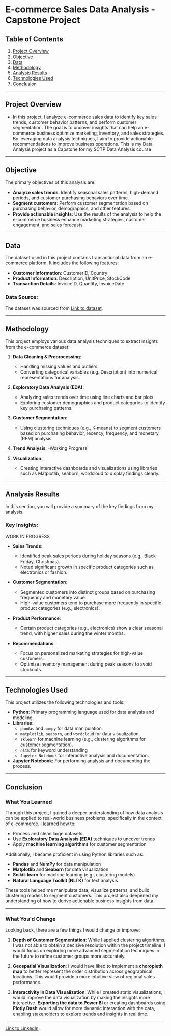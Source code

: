 # E-commerce Sales Data Analysis - Capstone Project

## Table of Contents
1. [Project Overview](#project-overview)
2. [Objective](#objective)
3. [Data](#data)
4. [Methodology](#methodology)
5. [Analysis Results](#analysis-results)
6. [Technologies Used](#technologies-used)
7. [Conclusion](#conclusion)

---

## Project Overview

- In this project, I analyze e-commerce sales data to identify key sales trends, customer behavior patterns, and perform customer segmentation. The goal is to uncover insights that can help an e-commerce business optimize marketing, inventory, and sales strategies. By leveraging data analysis techniques, I aim to provide actionable recommendations to improve business operations. This is my Data Analysis project as a Capstone for my SCTP Data Analysis course
---

## Objective

The primary objectives of this analysis are:
- **Analyze sales trends**: Identify seasonal sales patterns, high-demand periods, and customer purchasing behaviors over time.
- **Segment customers**: Perform customer segmentation based on purchasing behavior, demographics, and other features.
- **Provide actionable insights**: Use the results of the analysis to help the e-commerce business enhance marketing strategies, customer engagement, and sales forecasts.

---

## Data

The dataset used in this project contains transactional data from an e-commerce platform. It includes the following features:
- **Customer Information**: CustomerID, Country
- **Product Information**: Description, UnitPrice, StockCode
- **Transaction Details**: InvoiceID, Quantity, InvoiceDate

### Data Source:
The dataset was sourced from [Link to dataset](https://www.kaggle.com/datasets/carrie1/ecommerce-data). 

---

## Methodology

This project employs various data analysis techniques to extract insights from the e-commerce dataset:

1. **Data Cleaning & Preprocessing**:
   - Handling missing values and outliers.
   - Converting categorical variables (e.g. Description) into numerical representations for analysis.

2. **Exploratory Data Analysis (EDA)**:
   - Analyzing sales trends over time using line charts and bar plots.
   - Exploring customer demographics and product categories to identify key purchasing patterns.

3. **Customer Segmentation**:
   - Using clustering techniques (e.g., K-means) to segment customers based on purchasing behavior, recency, frequency, and monetary (RFM) analysis.

4. **Trend Analysis**:
   -Working Progress

5. **Visualization**:
   - Creating interactive dashboards and visualizations using libraries such as Matplotlib, seaborn, wordcloud to display findings clearly.

---

## Analysis Results

In this section, you will provide a summary of the key findings from my analysis.

### Key Insights:

 WORK IN PROGRESS 
 
- **Sales Trends**: 
  - Identified peak sales periods during holiday seasons (e.g., Black Friday, Christmas).
  - Noted significant growth in specific product categories such as electronics or fashion.

- **Customer Segmentation**:
  - Segmented customers into distinct groups based on purchasing frequency and monetary value.
  - High-value customers tend to purchase more frequently in specific product categories (e.g., electronics).

- **Product Performance**:
  - Certain product categories (e.g., electronics) show a clear seasonal trend, with higher sales during the winter months.
  
- **Recommendations**:
  - Focus on personalized marketing strategies for high-value customers.
  - Optimize inventory management during peak seasons to avoid stockouts.

---

## Technologies Used

This project utilizes the following technologies and tools:

- **Python**: Primary programming language used for data analysis and modeling.
- **Libraries**:
  - `pandas` and `numpy` for data manipulation.
  - `matplotlib`, `seaborn`, and `wordcloud` for data visualization.
  - `sklearn` for machine learning (e.g., clustering algorithms for customer segmentation).
  - `nltk` for keyword understanding
  - `Jupyter Notebook` for interactive analysis and documentation.
- **Jupyter Notebook**: For performing analysis and documenting the process.

---

## Conclusion

### What You Learned

Through this project, I gained a deeper understanding of how data analysis can be applied to real-world business problems, specifically in the context of e-commerce. I learned how to:

- Process and clean large datasets
- Use **Exploratory Data Analysis (EDA)** techniques to uncover trends
- Apply **machine learning algorithms** for customer segmentation

Additionally, I became proficient in using Python libraries such as:

- **Pandas** and **NumPy** for data manipulation
- **Matplotlib** and **Seaborn** for data visualization
- **Scikit-learn** for machine learning (e.g., clustering models)
- **Natural Language Toolkit (NLTK)** for text analysis

These tools helped me manipulate data, visualize patterns, and build clustering models to segment customers. This project also deepened my understanding of how to derive actionable business insights from data.

---

### What You'd Change

Looking back, there are a few things I would change or improve:

1. **Depth of Customer Segmentation**: While I applied clustering algorithms, I was not able to obtain a decisive resolution within the project timeline. I would focus on exploring more advanced segmentation techniques in the future to refine customer groups more accurately.

2. **Geospatial Visualization**: I would have liked to implement a **choropleth map** to better represent the order distribution across geographical locations. This would provide a more intuitive view of regional sales performance.

3. **Interactivity in Data Visualization**: While I created static visualizations, I would improve the data visualization by making the insights more interactive. **Exporting the data to Power BI** or creating dashboards using **Plotly Dash** would allow for more dynamic interaction with the data, enabling stakeholders to explore trends and insights in real time.

---




[Link to LinkedIn](https://www.linkedin.com/in/klein-tian-30abb7153/). 
